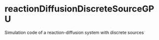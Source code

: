 # reactionDiffusionDiscreteSourceGPU
 Simulation code of a reaction-diffusion system with discrete sources

